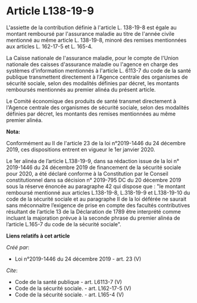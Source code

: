 # Article L138-19-9

L'assiette de la contribution définie à l'article L. 138-19-8 est égale au montant remboursé par l'assurance maladie au titre
de l'année civile mentionné au même article L. 138-19-8, minoré des remises mentionnées aux articles L. 162-17-5 et L.
165-4. 

La Caisse nationale de l'assurance maladie, pour le compte de l'Union nationale des caisses d'assurance maladie ou l'agence
en charge des systèmes d'information mentionnés à l'article L. 6113-7 du code de la santé publique transmettent directement à
l'Agence centrale des organismes de sécurité sociale, selon des modalités définies par décret, les montants remboursés
mentionnés au premier alinéa du présent article. 

Le Comité économique des produits de santé transmet directement à l'Agence centrale des organismes de sécurité sociale, selon
des modalités définies par décret, les montants des remises mentionnées au même premier alinéa.

**Nota:**

Conformément au II de l'article 23 de la loi n°2019-1446 du 24 décembre 2019, ces dispositions entrent en vigueur le 1er
janvier 2020.

Le 1er alinéa de l’article L.138-19-9, dans sa rédaction issue de la loi n° 2019-1446 du 24 décembre 2019 de financement de
la sécurité sociale pour 2020, a été déclaré conforme à la Constitution par le Conseil constitutionnel dans sa décision n°
2019-795 DC du 20 décembre 2019 sous la réserve énoncée au paragraphe 42 qui dispose que : "le montant remboursé mentionné
aux articles L.138-19-8, L.318-19-9 et L.138-19-10 du code de la sécurité sociale et au paragraphe II de la loi déférée ne
saurait sans méconnaitre l’exigence de prise en compte des facultés contributives résultant de l’article 13 de la Déclaration
de 1789 être interprété comme incluant la majoration prévue à la seconde phrase du premier alinéa de l’article L.165-7 du
code de la sécurité sociale".

**Liens relatifs à cet article**

_Créé par_:

  - Loi n°2019-1446 du 24 décembre 2019 - art. 23 (V)

_Cite_:

  - Code de la santé publique - art. L6113-7 (V)
  - Code de la sécurité sociale. - art. L162-17-5 (V)
  - Code de la sécurité sociale. - art. L165-4 (V)
